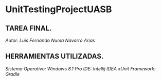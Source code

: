 # UnitTestingProjectUASB

## TAREA FINAL.

*Autor: Luis Fernando Numa Navarro Arias*

## HERRAMIENTAS UTILIZADAS.

_Sistema Operativo: Windows 8.1 Pro_
_IDE: Intellij IDEA_
_xUnit Framework: Gradle_
